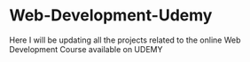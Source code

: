 # Web-Development-Udemy
Here I will be updating all the projects related to the online Web Development Course available on UDEMY
